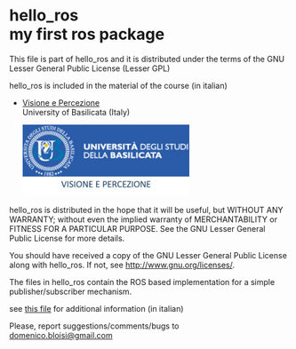 # hello_ros<br>my first ros package

This file is part of hello_ros and it is distributed under the terms of the
GNU Lesser General Public License (Lesser GPL)

hello_ros is included in the material of the course (in italian)<br>
- [Visione e Percezione](http://web.unibas.it/bloisi/corsi/visione-e-percezione.html)<br>
  University of Basilicata (Italy)
  
  <img src="images/visione-e-percezione-unibas.jpg" width="300" />
  
hello_ros is distributed in the hope that it will be useful,
but WITHOUT ANY WARRANTY; without even the implied warranty of
MERCHANTABILITY or FITNESS FOR A PARTICULAR PURPOSE.  See the
GNU Lesser General Public License for more details.

You should have received a copy of the GNU Lesser General Public License
along with hello_ros.  If not, see <http://www.gnu.org/licenses/>.

The files in hello_ros contain the ROS based implementation for
a simple publisher/subscriber mechanism.

see [this file](hello-ros.pdf) for additional information (in italian)

 
Please, report suggestions/comments/bugs to<br>
domenico.bloisi@gmail.com
